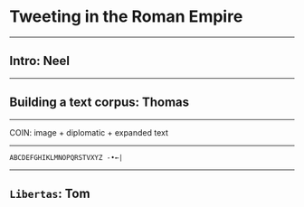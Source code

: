# Tweeting in the Roman Empire

---

## Intro: Neel

--- 

## Building a text corpus: Thomas

---

COIN: image + diplomatic + expanded text

---

    ABCDEFGHIKLMNOPQRSTVXYZ -•←|
 
---

## `Libertas`:  Tom

